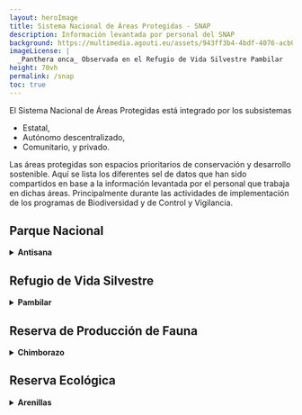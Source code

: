 ```yaml
---
layout: heroImage
title: Sistema Nacional de Áreas Protegidas - SNAP
description: Información levantada por personal del SNAP
background: https://multimedia.agouti.eu/assets/943ff3b4-4bdf-4076-acb0-ce967996daf6/file
imageLicense: |
  _Panthera onca_ Observada en el Refugio de Vida Silvestre Pambilar
height: 70vh
permalink: /snap
toc: true
---
```


El Sistema Nacional de Áreas Protegidas está integrado por los subsistemas 

- Estatal, 
- Autónomo descentralizado, 
- Comunitario, y privado. 
 

Las áreas protegidas son espacios prioritarios de conservación y desarrollo sostenible. Aquí se lista los diferentes sel de datos que han sido compartidos en base a la información levantada por el personal que trabaja en dichas áreas. Principalmente durante las actividades de implementación de los programas de Biodiversidad y de Control y Vigilancia.

## Parque Nacional

 <details>
    <summary markdown="span"><b>Antisana</b></summary>
<br>
El Parque Nacional Antisana ha compartido los siguientes set de datos:<br>
<ul>
<li><a href="/dataset/4311c009-e258-45b9-9e57-d0b1d04f6157">Registro de avistamientos de fauna durante recorridos de control y vigilancia en el Parque Nacional Antisana</a>.</li>
</ul>

</details>

## Refugio de Vida Silvestre

<details>
    <summary markdown="span"><b>Pambilar</b></summary>
    
<br>
El Refugio de Vida Silvestre Pambilar ha compartido los siguientes set de datos:<br>

<ul>
<li><a href="/dataset/2585fcc6-647f-4fb7-a25a-07c515c9d079">Registro de Cámaras Trampa del Refugio de Vida Silvestre Pambilar</a>.<br>
<li><a href="/dataset/7482c011-1692-412d-a87c-220a579ccfd2">Monitoreo de aves en el Refugio de Vida Silvestre Pambilar</a>.<br>
<li><a href="/dataset/b7700738-3e8b-4b9a-a105-3a2109555109">Monitoreo de señales y huellas de fauna mediante senderos en el Refugio de Vida Silvestre Pambilar</a>.<br>
<li><a href="/dataset/112716aa-0f53-483d-9089-fd21494ecb66">Registro de avistamientos de fauna durante recorridos de control y vigilancia en el Refugio de vida Silvestre Pambilar</a>.</li>
</ul>
</details>

## Reserva de Producción de Fauna

<details>
    <summary markdown="span"><b>Chimborazo</b></summary>
    
<br>
La Reserva de Producción de Fauna Chimborazo ha compartido los siguientes set de datos:<br>
<ul>
<li><a href="/dataset/af42469c-4a49-43ac-99da-b6ae68b3775c">Registro de avistamientos de fauna durante recorridos de control y vigilancia en la Reserva de Producción de Fauna Chimborazo</a>.</li>
</ul>
</details>

## Reserva Ecológica

<details>
    <summary markdown="span"><b>Arenillas</b></summary>
    
<br>
La Reserva Ecológica Arenillas ha compartido los siguientes set de datos:<br>
<ul>
<li><a href="/dataset/accaeedb-7e50-4a42-8ac0-714073d05311">Checklist de especies presentes en la Reserva Ecológica Arenillas</a>.</li>
</ul>
</details>